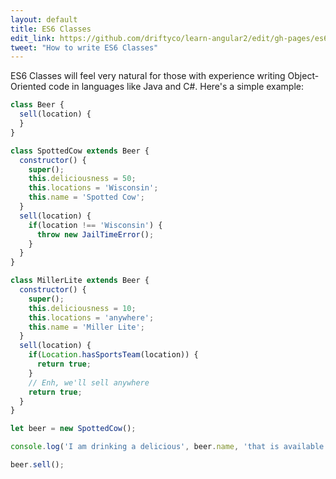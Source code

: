 ```yaml
---
layout: default
title: ES6 Classes
edit_link: https://github.com/driftyco/learn-angular2/edit/gh-pages/es6/classes/index.md
tweet: "How to write ES6 Classes"
---
```


ES6 Classes will feel very natural for those with experience writing Object-Oriented code in languages like Java and C#. Here's a simple example:

```javascript
class Beer {
  sell(location) {
  }
}

class SpottedCow extends Beer {
  constructor() {
    super();
    this.deliciousness = 50;
    this.locations = 'Wisconsin';
    this.name = 'Spotted Cow';
  }
  sell(location) {
    if(location !== 'Wisconsin') {
      throw new JailTimeError();
    }
  }
}

class MillerLite extends Beer {
  constructor() {
    super();
    this.deliciousness = 10;
    this.locations = 'anywhere';
    this.name = 'Miller Lite';
  }
  sell(location) {
    if(Location.hasSportsTeam(location)) {
      return true;
    }
    // Enh, we'll sell anywhere
    return true;
  }
}

let beer = new SpottedCow();

console.log('I am drinking a delicious', beer.name, 'that is available', beer.locations);

beer.sell();
```
